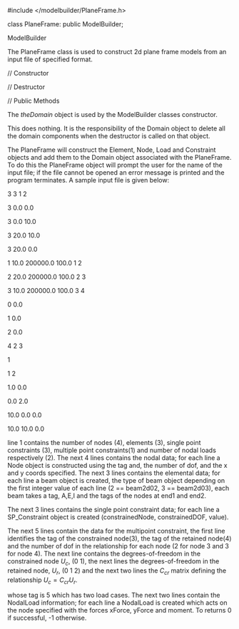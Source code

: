 


\#include $<$/modelbuilder/PlaneFrame.h$>$



class PlaneFrame: public ModelBuilder;



ModelBuilder






The PlaneFrame class is used to construct 2d plane frame models from an
input file of specified format.

// Constructor






// Destructor






// Public Methods







The *theDomain* object is used by the ModelBuilder classes constructor.




This does nothing. It is the responsibility of the Domain object to
delete all the domain components when the destructor is called on that
object.




The PlaneFrame will construct the Element, Node, Load and Constraint
objects and add them to the Domain object associated with the
PlaneFrame. To do this the PlaneFrame object will prompt the user for
the name of the input file; if the file cannot be opened an error
message is printed and the program terminates. A sample input file is
given below:


3 3 1 2


3 0.0 0.0


3 0.0 10.0


3 20.0 10.0


3 20.0 0.0


1 10.0 200000.0 100.0 1 2


2 20.0 200000.0 100.0 2 3


3 10.0 200000.0 100.0 3 4


0 0.0


1 0.0


2 0.0


4 2 3


1


1 2


1.0 0.0


0.0 2.0


10.0 0.0 0.0


10.0 10.0 0.0


line 1 contains the number of nodes (4), elements (3), single point
constraints (3), multiple point constraints(1) and number of nodal loads
respectively (2). The next 4 lines contains the nodal data; for each
line a Node object is constructed using the tag and, the number of dof,
and the x and y coords specified. The next 3 lines contains the
elemental data; for each line a beam object is created, the type of beam
object depending on the first integer value of each line (2 == beam2d02,
3 == beam2d03), each beam takes a tag, A,E,I and the tags of the nodes
at end1 and end2.

The next 3 lines contains the single point constraint data; for each
line a SP_Constraint object is created (constrainedNode, constrainedDOF,
value).

The next 5 lines contain the data for the multipoint constraint, the
first line identifies the tag of the constrained node(3), the tag of the
retained node(4) and the number of dof in the relationship for each node
(2 for node 3 and 3 for node 4). The next line contains the
degrees-of-freedom in the constrained node $U_c$, (0 1), the next lines
the degrees-of-freedom in the retained node, $U_r$, (0 1 2) and the next
two lines the $C_{cr}$ matrix defining the relationship
$U_c = C_{cr} U_r$.

whose tag is 5 which has two load cases. The next two lines contain the
NodalLoad information; for each line a NodalLoad is created which acts
on the node specified with the forces xForce, yForce and moment. To
returns 0 if successful, -1 otherwise.

